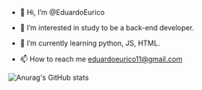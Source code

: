 - 👋 Hi, I’m @EduardoEurico
- 👀 I’m interested in study to be a back-end developer.
- 🌱 I’m currently learning python, JS, HTML.

- 📫 How to reach me eduardoeurico11@gmail.com


![Anurag's GitHub stats](https://github-readme-stats.vercel.app/api?username=anuraghazra&show_icons=true&theme=radical)
<!---
EduardoEurico/EduardoEurico is a ✨ special ✨ repository because its `README.md` (this file) appears on your GitHub profile.
You can click the Preview link to take a look at your changes.
--->
